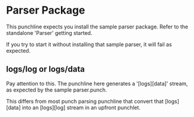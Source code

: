 # Parser Package

This punchline expects you install the sample parser package. 
Refer to the standalone 'Parser' getting started. 

If you try to start it without installing that sample parser, it will fail
as expected. 

## logs/log or logs/data

Pay attention to this. The punchline here generates a 
'[logs][data]' stream, as expected by the sample parser.punch. 

This differs from most punch parsing punchline that convert
that [logs][data]  into an [logs][log] stream in an upfront punchlet.